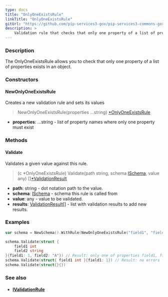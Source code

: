```yaml
---
type: docs
title: "OnlyOneExistsRule"
linkTitle: "OnlyOneExistsRule"
gitUrl: "https://github.com/pip-services3-gox/pip-services3-commons-gox"
description: >
    Validation rule that checks that only one property of a list of properties exists in an object.
---
```


### Description

The OnlyOneExistsRule allows you to check that only one property of a list of properties exists in an object.

### Constructors

#### NewOnlyOneExistsRule
Creates a new validation rule and sets its values

> NewOnlyOneExistsRule(properties ...string) [*OnlyOneExistsRule]()

- **properties**: ...string - list of property names where only one property must exist

### Methods

#### Validate
Validates a given value against this rule.

> (c *OnlyOneExistsRule) Validate(path string, schema [ISchema](../ischema), value any) [][*ValidationResult](../validation_result)

- **path**: string - dot notation path to the value.
- **schema**: [ISchema](../ischema) - schema this rule is called from
- **value**: any - value to be validated.
- **results**: [ValidationResult](../validation_result)[] - list with validation results to add new results.


### Examples

```go
var schema = NewSchema().WithRule(NewOnlyOneExistsRule("field1", "field2"))

schema.Validate(struct {
	field1 int
	field2 string
}{field1: 1, field2: "A"}) // Result: only one of properties field1, field2 must exist
schema.Validate(struct{ field1 int }{field1: 1}) // Result: no errors
schema.Validate(struct{}{})

```

### See also
- #### [IValidationRule](../ivalidation_rule)
